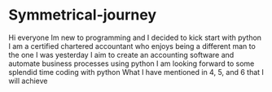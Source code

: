 # Symmetrical-journey
Hi everyone
Im new to programming and I decided to kick start with python
I am a certified chartered accountant who enjoys being a different man to the one I was yesterday
I aim to create an accounting software and automate business processes using python
I am looking forward to some splendid time coding with python
What I have mentioned in 4, 5, and 6 that I will achieve
